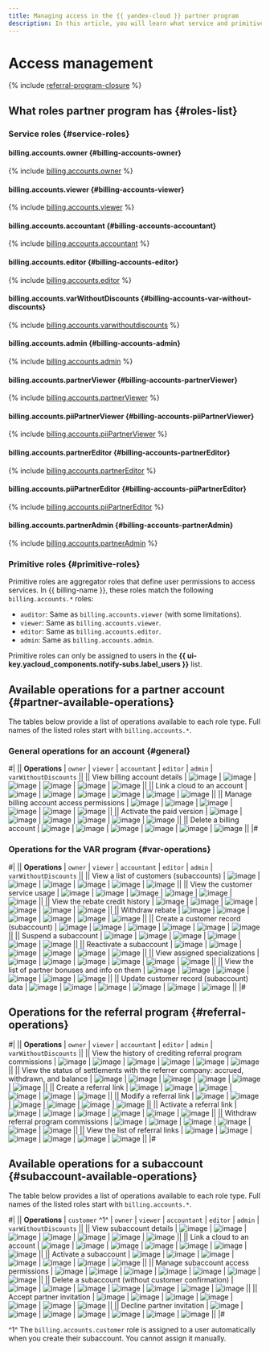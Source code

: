 ```yaml
---
title: Managing access in the {{ yandex-cloud }} partner program
description: In this article, you will learn what service and primitive roles are relevant to the {{ yandex-cloud }} partner program, as well as see what you can do with each role assigned.
---
```


# Access management


{% include [referral-program-closure](../../_includes/partner/referral-program-closure.md) %}

## What roles partner program has {#roles-list}

### Service roles {#service-roles}

#### billing.accounts.owner {#billing-accounts-owner}

{% include [billing.accounts.owner](../../_roles/billing/accounts/owner.md) %}

#### billing.accounts.viewer {#billing-accounts-viewer}

{% include [billing.accounts.viewer](../../_roles/billing/accounts/viewer.md) %}

#### billing.accounts.accountant {#billing-accounts-accountant}

{% include [billing.accounts.accountant](../../_roles/billing/accounts/accountant.md) %}

#### billing.accounts.editor {#billing-accounts-editor}

{% include [billing.accounts.editor](../../_roles/billing/accounts/editor.md) %}

#### billing.accounts.varWithoutDiscounts {#billing-accounts-var-without-discounts}

{% include [billing.accounts.varwithoutdiscounts](../../_roles/billing/accounts/varWithoutDiscounts.md) %}

#### billing.accounts.admin {#billing-accounts-admin}

{% include [billing.accounts.admin](../../_roles/billing/accounts/admin.md) %}

#### billing.accounts.partnerViewer {#billing-accounts-partnerViewer}

{% include [billing.accounts.partnerViewer](../../_roles/billing/accounts/partnerViewer.md) %}

#### billing.accounts.piiPartnerViewer {#billing-accounts-piiPartnerViewer}

{% include [billing.accounts.piiPartnerViewer](../../_roles/billing/accounts/piiPartnerViewer.md) %}

#### billing.accounts.partnerEditor {#billing-accounts-partnerEditor}

{% include [billing.accounts.partnerEditor](../../_roles/billing/accounts/partnerEditor.md) %}

#### billing.accounts.piiPartnerEditor {#billing-accounts-piiPartnerEditor}

{% include [billing.accounts.piiPartnerEditor](../../_roles/billing/accounts/piiPartnerEditor.md) %}

#### billing.accounts.partnerAdmin {#billing-accounts-partnerAdmin}

{% include [billing.accounts.partnerAdmin](../../_roles/billing/accounts/partnerAdmin.md) %}

### Primitive roles {#primitive-roles}

Primitive roles are aggregator roles that define user permissions to access services. In {{ billing-name }}, these roles match the following `billing.accounts.*` roles:

* `auditor`: Same as `billing.accounts.viewer` (with some limitations).
* `viewer`: Same as `billing.accounts.viewer`.
* `editor`: Same as `billing.accounts.editor`.
* `admin`: Same as `billing.accounts.admin`.

Primitive roles can only be assigned to users in the **{{ ui-key.yacloud_components.notify-subs.label_users }}** list.

## Available operations for a partner account {#partner-available-operations}

The tables below provide a list of operations available to each role type. Full names of the listed roles start with `billing.accounts.*`.

### General operations for an account {#general}

#|
|| **Operations** |
`owner` |
`viewer` |
`accountant` |
`editor` |
`admin` |
`varWithoutDiscounts` ||
|| View billing account details |
![image](../../_assets/common/yes.svg) |
![image](../../_assets/common/yes.svg) |
![image](../../_assets/common/yes.svg) |
![image](../../_assets/common/yes.svg) |
![image](../../_assets/common/yes.svg) |
![image](../../_assets/common/yes.svg) ||
|| Link a cloud to an account |
![image](../../_assets/common/yes.svg) |
![image](../../_assets/common/no.svg) |
![image](../../_assets/common/no.svg) |
![image](../../_assets/common/yes.svg) |
![image](../../_assets/common/yes.svg) |
![image](../../_assets/common/yes.svg) ||
|| Manage billing account access permissions |
![image](../../_assets/common/yes.svg) |
![image](../../_assets/common/no.svg) |
![image](../../_assets/common/no.svg) |
![image](../../_assets/common/no.svg) |
![image](../../_assets/common/yes.svg) |
![image](../../_assets/common/yes.svg) ||
|| Activate the paid version |
![image](../../_assets/common/yes.svg) |
![image](../../_assets/common/no.svg) |
![image](../../_assets/common/no.svg) |
![image](../../_assets/common/no.svg) |
![image](../../_assets/common/no.svg) |
![image](../../_assets/common/no.svg) ||
|| Delete a billing account |
![image](../../_assets/common/yes.svg) |
![image](../../_assets/common/no.svg) |
![image](../../_assets/common/no.svg) |
![image](../../_assets/common/no.svg) |
![image](../../_assets/common/no.svg) |
![image](../../_assets/common/no.svg) ||
|#

### Operations for the VAR program {#var-operations}

#|
|| **Operations** |
`owner` |
`viewer` |
`accountant` |
`editor` |
`admin` |
`varWithoutDiscounts` ||
|| View a list of customers (subaccounts) |
![image](../../_assets/common/yes.svg) |
![image](../../_assets/common/yes.svg) |
![image](../../_assets/common/yes.svg) |
![image](../../_assets/common/yes.svg) |
![image](../../_assets/common/yes.svg) |
![image](../../_assets/common/yes.svg) ||
|| View the customer service usage |
![image](../../_assets/common/yes.svg) |
![image](../../_assets/common/yes.svg) |
![image](../../_assets/common/yes.svg) |
![image](../../_assets/common/yes.svg) |
![image](../../_assets/common/yes.svg) |
![image](../../_assets/common/yes.svg) ||
|| View the rebate credit history |
![image](../../_assets/common/yes.svg) |
![image](../../_assets/common/no.svg) |
![image](../../_assets/common/yes.svg) |
![image](../../_assets/common/yes.svg) |
![image](../../_assets/common/yes.svg) |
![image](../../_assets/common/yes.svg) ||
|| Withdraw rebate |
![image](../../_assets/common/yes.svg) |
![image](../../_assets/common/no.svg) |
![image](../../_assets/common/yes.svg) |
![image](../../_assets/common/yes.svg) |
![image](../../_assets/common/yes.svg) |
![image](../../_assets/common/yes.svg) ||
|| Create a customer record (subaccount) |
![image](../../_assets/common/yes.svg) |
![image](../../_assets/common/no.svg) |
![image](../../_assets/common/no.svg) |
![image](../../_assets/common/yes.svg) |
![image](../../_assets/common/yes.svg) |
![image](../../_assets/common/yes.svg) ||
|| Suspend a subaccount |
![image](../../_assets/common/yes.svg) |
![image](../../_assets/common/no.svg) |
![image](../../_assets/common/no.svg) |
![image](../../_assets/common/yes.svg) |
![image](../../_assets/common/yes.svg) |
![image](../../_assets/common/yes.svg) ||
|| Reactivate a subaccount |
![image](../../_assets/common/yes.svg) |
![image](../../_assets/common/no.svg) |
![image](../../_assets/common/no.svg) |
![image](../../_assets/common/yes.svg) |
![image](../../_assets/common/yes.svg) |
![image](../../_assets/common/yes.svg) ||
|| View assigned specializations |
![image](../../_assets/common/yes.svg) |
![image](../../_assets/common/yes.svg) |
![image](../../_assets/common/yes.svg) |
![image](../../_assets/common/yes.svg) |
![image](../../_assets/common/yes.svg) |
![image](../../_assets/common/no.svg) ||
|| View the list of partner bonuses and info on them |
![image](../../_assets/common/yes.svg) |
![image](../../_assets/common/yes.svg) |
![image](../../_assets/common/yes.svg) |
![image](../../_assets/common/yes.svg) |
![image](../../_assets/common/yes.svg) |
![image](../../_assets/common/no.svg) ||
|| Update customer record (subaccount) data |
![image](../../_assets/common/yes.svg) |
![image](../../_assets/common/no.svg) |
![image](../../_assets/common/no.svg) |
![image](../../_assets/common/no.svg) |
![image](../../_assets/common/no.svg) |
![image](../../_assets/common/no.svg) ||
|#


## Operations for the referral program {#referral-operations}

#|
|| **Operations** |
`owner` |
`viewer` |
`accountant` |
`editor` |
`admin` |
`varWithoutDiscounts` ||
|| View the history of crediting referral program commissions |
![image](../../_assets/common/yes.svg) |
![image](../../_assets/common/yes.svg) |
![image](../../_assets/common/yes.svg) |
![image](../../_assets/common/yes.svg) |
![image](../../_assets/common/yes.svg) |
![image](../../_assets/common/yes.svg) ||
|| View the status of settlements with the referrer company: accrued, withdrawn, and balance |
![image](../../_assets/common/yes.svg) |
![image](../../_assets/common/yes.svg) |
![image](../../_assets/common/yes.svg) |
![image](../../_assets/common/yes.svg) |
![image](../../_assets/common/yes.svg) |
![image](../../_assets/common/yes.svg) ||
|| Create a referral link |
![image](../../_assets/common/yes.svg) |
![image](../../_assets/common/no.svg) |
![image](../../_assets/common/no.svg) |
![image](../../_assets/common/yes.svg) |
![image](../../_assets/common/yes.svg) |
![image](../../_assets/common/yes.svg) ||
|| Modify a referral link |
![image](../../_assets/common/yes.svg) |
![image](../../_assets/common/no.svg) |
![image](../../_assets/common/no.svg) |
![image](../../_assets/common/yes.svg) |
![image](../../_assets/common/yes.svg) |
![image](../../_assets/common/yes.svg) ||
|| Activate a referral link |
![image](../../_assets/common/yes.svg) |
![image](../../_assets/common/no.svg) |
![image](../../_assets/common/no.svg) |
![image](../../_assets/common/yes.svg) |
![image](../../_assets/common/yes.svg) |
![image](../../_assets/common/yes.svg) ||
|| Withdraw referral program commissions |
![image](../../_assets/common/yes.svg) |
![image](../../_assets/common/no.svg) |
![image](../../_assets/common/no.svg) |
![image](../../_assets/common/yes.svg) |
![image](../../_assets/common/yes.svg) |
![image](../../_assets/common/yes.svg) ||
|| View the list of referral links |
![image](../../_assets/common/yes.svg) |
![image](../../_assets/common/yes.svg) |
![image](../../_assets/common/yes.svg) |
![image](../../_assets/common/yes.svg) |
![image](../../_assets/common/yes.svg) |
![image](../../_assets/common/no.svg) ||
|#


## Available operations for a subaccount {#subaccount-available-operations}

The table below provides a list of operations available to each role type. Full names of the listed roles start with `billing.accounts.*`.

#|
|| **Operations** |
`customer`&nbsp;^1^ |
`owner` |
`viewer` |
`accountant` |
`editor` |
`admin` |
`varWithoutDiscounts` ||
|| View subaccount details |
![image](../../_assets/common/no.svg) |
![image](../../_assets/common/yes.svg) |
![image](../../_assets/common/yes.svg) |
![image](../../_assets/common/yes.svg) |
![image](../../_assets/common/yes.svg) |
![image](../../_assets/common/yes.svg) |
![image](../../_assets/common/yes.svg) ||
|| Link a cloud to an account |
![image](../../_assets/common/no.svg) |
![image](../../_assets/common/yes.svg) |
![image](../../_assets/common/no.svg) |
![image](../../_assets/common/no.svg) |
![image](../../_assets/common/yes.svg) |
![image](../../_assets/common/yes.svg) |
![image](../../_assets/common/yes.svg) ||
|| Activate a subaccount |
![image](../../_assets/common/no.svg) |
![image](../../_assets/common/yes.svg) |
![image](../../_assets/common/no.svg) |
![image](../../_assets/common/no.svg) |
![image](../../_assets/common/yes.svg) |
![image](../../_assets/common/yes.svg) |
![image](../../_assets/common/yes.svg) ||
|| Manage subaccount access permissions |
![image](../../_assets/common/no.svg) |
![image](../../_assets/common/yes.svg) |
![image](../../_assets/common/no.svg) |
![image](../../_assets/common/no.svg) |
![image](../../_assets/common/no.svg) |
![image](../../_assets/common/yes.svg) |
![image](../../_assets/common/yes.svg) ||
|| Delete a subaccount (without customer confirmation) |
![image](../../_assets/common/no.svg) |
![image](../../_assets/common/yes.svg) |
![image](../../_assets/common/no.svg) |
![image](../../_assets/common/no.svg) |
![image](../../_assets/common/no.svg) |
![image](../../_assets/common/no.svg) |
![image](../../_assets/common/no.svg) ||
|| Accept partner invitation |
![image](../../_assets/common/yes.svg) |
![image](../../_assets/common/no.svg) |
![image](../../_assets/common/no.svg) |
![image](../../_assets/common/no.svg) |
![image](../../_assets/common/no.svg) |
![image](../../_assets/common/no.svg) |
![image](../../_assets/common/no.svg) ||
|| Decline partner invitation |
![image](../../_assets/common/yes.svg) |
![image](../../_assets/common/no.svg) |
![image](../../_assets/common/no.svg) |
![image](../../_assets/common/no.svg) |
![image](../../_assets/common/no.svg) |
![image](../../_assets/common/no.svg) |
![image](../../_assets/common/no.svg) ||
|#

^1^ The `billing.accounts.customer` role is assigned to a user automatically when you create their subaccount. You cannot assign it manually.
